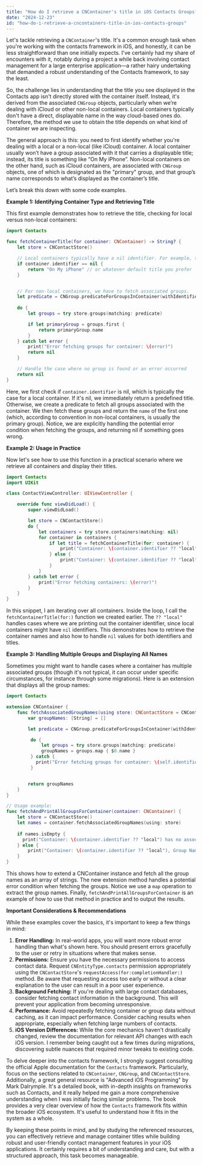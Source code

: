 ```yaml
---
title: "How do I retrieve a CNContainer's title in iOS Contacts Groups?"
date: "2024-12-23"
id: "how-do-i-retrieve-a-cncontainers-title-in-ios-contacts-groups"
---
```


Let's tackle retrieving a `CNContainer`'s title. It's a common enough task when you're working with the contacts framework in iOS, and honestly, it can be less straightforward than one initially expects. I've certainly had my share of encounters with it, notably during a project a while back involving contact management for a large enterprise application—a rather hairy undertaking that demanded a robust understanding of the Contacts framework, to say the least.

So, the challenge lies in understanding that the title you see displayed in the Contacts app isn't directly stored with the container itself. Instead, it's derived from the associated `CNGroup` objects, particularly when we’re dealing with iCloud or other non-local containers. Local containers typically don't have a direct, displayable name in the way cloud-based ones do. Therefore, the method we use to obtain the title depends on what kind of container we are inspecting.

The general approach is this: you need to first identify whether you're dealing with a local or a non-local (like iCloud) container. A local container usually won’t have a group associated with it that carries a displayable title; instead, its title is something like “On My iPhone”. Non-local containers on the other hand, such as iCloud containers, are associated with `CNGroup` objects, one of which is designated as the "primary" group, and that group’s name corresponds to what’s displayed as the container’s title.

Let’s break this down with some code examples.

**Example 1: Identifying Container Type and Retrieving Title**

This first example demonstrates how to retrieve the title, checking for local versus non-local containers:

```swift
import Contacts

func fetchContainerTitle(for container: CNContainer) -> String? {
    let store = CNContactStore()

    // Local containers typically have a nil identifier. For example, the default "On My iPhone" container
    if container.identifier == nil {
        return "On My iPhone" // or whatever default title you prefer
    }


    // For non-local containers, we have to fetch associated groups.
    let predicate = CNGroup.predicateForGroupsInContainer(withIdentifier: container.identifier)
    
    do {
        let groups = try store.groups(matching: predicate)

        if let primaryGroup = groups.first {
            return primaryGroup.name
        }
    } catch let error {
        print("Error fetching groups for container: \(error)")
        return nil
    }

    // Handle the case where no group is found or an error occurred
    return nil
}
```

Here, we first check if `container.identifier` is nil, which is typically the case for a local container. If it's nil, we immediately return a predefined title. Otherwise, we create a predicate to fetch all groups associated with the container. We then fetch these groups and return the `name` of the first one (which, according to convention in non-local containers, is usually the primary group). Notice, we are explicitly handling the potential error condition when fetching the groups, and returning nil if something goes wrong.

**Example 2: Usage in Practice**

Now let's see how to use this function in a practical scenario where we retrieve all containers and display their titles.

```swift
import Contacts
import UIKit

class ContactViewController: UIViewController {

    override func viewDidLoad() {
        super.viewDidLoad()

        let store = CNContactStore()
        do {
            let containers = try store.containers(matching: nil)
            for container in containers {
                if let title = fetchContainerTitle(for: container) {
                    print("Container: \(container.identifier ?? "local"), Title: \(title)")
                } else {
                    print("Container: \(container.identifier ?? "local"), Title: (unknown)")
                }
            }
        } catch let error {
            print("Error fetching containers: \(error)")
        }
    }
}

```

In this snippet, I am iterating over all containers. Inside the loop, I call the `fetchContainerTitle(for:)` function we created earlier. The `?? "local"` handles cases where we are printing out the container identifier, since local containers might have `nil` identifiers. This demonstrates how to retrieve the container names and also how to handle `nil` values for both identifiers and titles.

**Example 3: Handling Multiple Groups and Displaying All Names**

Sometimes you might want to handle cases where a container has multiple associated groups (though it's not typical, it can occur under specific circumstances, for instance through some migrations). Here is an extension that displays all the group names:

```swift
import Contacts

extension CNContainer {
    func fetchAssociatedGroupNames(using store: CNContactStore = CNContactStore()) -> [String] {
        var groupNames: [String] = []

        let predicate = CNGroup.predicateForGroupsInContainer(withIdentifier: self.identifier)

         do {
             let groups = try store.groups(matching: predicate)
             groupNames = groups.map { $0.name }
         } catch {
           print("Error fetching groups for container: \(self.identifier ?? "local"): \(error)")
         }


        return groupNames
    }
}

// Usage example:
func fetchAndPrintAllGroupsForContainer(container: CNContainer) {
    let store = CNContactStore()
    let names = container.fetchAssociatedGroupNames(using: store)
        
    if names.isEmpty {
      print("Container: \(container.identifier ?? "local") has no associated groups")
    } else {
        print("Container: \(container.identifier ?? "local"), Group Names: \(names.joined(separator: ", "))")
    }
}
```

This shows how to extend a CNContainer instance and fetch all the group names as an array of strings. The new extension method handles a potential error condition when fetching the groups. Notice we use a `map` operation to extract the group names. Finally, `fetchAndPrintAllGroupsForContainer` is an example of how to use that method in practice and to output the results.

**Important Considerations & Recommendations**

While these examples cover the basics, it's important to keep a few things in mind:

1.  **Error Handling:** In real-world apps, you will want more robust error handling than what's shown here. You should present errors gracefully to the user or retry in situations where that makes sense.
2.  **Permissions:** Ensure you have the necessary permissions to access contact data. Request `CNEntityType.contacts` permission appropriately using the `CNContactStore`'s `requestAccess(for:completionHandler:)` method. Be aware that requesting access too early or without a clear explanation to the user can result in a poor user experience.
3.  **Background Fetching:** If you're dealing with large contact databases, consider fetching contact information in the background. This will prevent your application from becoming unresponsive.
4.  **Performance:** Avoid repeatedly fetching container or group data without caching, as it can impact performance. Consider caching results when appropriate, especially when fetching large numbers of contacts.
5.  **iOS Version Differences:** While the core mechanics haven't drastically changed, review the documentation for relevant API changes with each iOS version. I remember being caught out a few times during migrations, discovering subtle nuances that required minor tweaks to existing code.

To delve deeper into the contacts framework, I strongly suggest consulting the official Apple documentation for the `Contacts` framework. Particularly, focus on the sections related to `CNContainer`, `CNGroup`, and `CNContactStore`. Additionally, a great general resource is "Advanced iOS Programming" by Mark Dalrymple. It's a detailed book, with in-depth insights on frameworks such as Contacts, and it really helped me gain a more comprehensive understanding when I was initially facing similar problems. The book provides a very clear overview of how the `Contacts` framework fits within the broader iOS ecosystem. It's useful to understand how it fits in the system as a whole.

By keeping these points in mind, and by studying the referenced resources, you can effectively retrieve and manage container titles while building robust and user-friendly contact management features in your iOS applications. It certainly requires a bit of understanding and care, but with a structured approach, this task becomes manageable.
